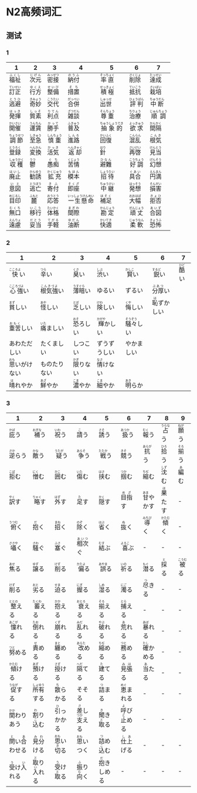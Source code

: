 # N2高频词汇

## 测试
### 1
| 1 | 2 | 3 | 4 | 5 | 6 | 7 |
|---|---|---|---|---|---|---|
| <ruby>福祉<rt>ふくし</rt></ruby> | <ruby>次元<rt>じげん</rt></ruby> | <ruby>密接<rt>みっせつ</rt></ruby> | <ruby>納付<rt>のうふ</rt></ruby> | <ruby>率直<rt>そっちょく</rt></ruby> | <ruby>削除<rt>さくじょ</rt></ruby> | <ruby>達成<rt>たっせい</rt></ruby> |
| <ruby>訂正<rt>ていせい</rt></ruby> | <ruby>行方<rt>ゆくえ</rt></ruby> | <ruby>整備<rt>せいび</rt></ruby> | <ruby>措置<rt>そち</rt></ruby> | <ruby>積極<rt>せっきょく</rt></ruby> | <ruby>抵抗<rt>ていこう</rt></ruby> | <ruby>栽培<rt>さいばい</rt></ruby> |
| <ruby>逃避<rt>とうひ</rt></ruby> | <ruby>奇妙<rt>きみょう</rt></ruby> | <ruby>交代<rt>こうたい</rt></ruby> | <ruby>合併<rt>がっぺい</rt></ruby> | <ruby>出世<rt>しゅっせ</rt></ruby> | <ruby>評判<rt>ひょうばん</rt></ruby> | <ruby>中断<rt>ちゅうだん</rt></ruby> |
| <ruby>発揮<rt>はっき</rt></ruby> | <ruby>質素<rt>しっそ</rt></ruby> | <ruby>利点<rt>りてん</rt></ruby> | <ruby>雑談<rt>ざつだん</rt></ruby> | <ruby>尊重<rt>そんちょう</rt></ruby> | <ruby>治療<rt>ちりょう</rt></ruby> | <ruby>順調<rt>じゅんちょう</rt></ruby> |
| <ruby>開催<rt>かいさい</rt></ruby> | <ruby>運賃<rt>うんちん</rt></ruby> | <ruby>勝手<rt>かって</rt></ruby> | <ruby>普及<rt>ふきゅう</rt></ruby> | <ruby>抽象的<rt>ちゅうしょうてき</rt></ruby> | <ruby>欲求<rt>よっきゅう</rt></ruby> | <ruby>間隔<rt>かんかく</rt></ruby> |
| <ruby>調節<rt>ちょうせつ</rt></ruby> | <ruby>至急<rt>しきゅう</rt></ruby> | <ruby>慎重<rt>しんちょう</rt></ruby> | <ruby>進路<rt>しんろ</rt></ruby> | <ruby>回復<rt>かいふく</rt></ruby> | <ruby>混乱<rt>こんらん</rt></ruby> | <ruby>根気<rt>こんき</rt></ruby> |
| <ruby>登録<rt>とうろく</rt></ruby> | <ruby>変換<rt>へんかん</rt></ruby> | <ruby>活気<rt>かっき</rt></ruby> | <ruby>返却<rt>へんきゃく</rt></ruby> | <ruby>針<rt>はり</rt></ruby> | <ruby>再啓<rt>さいけい</rt></ruby> | <ruby>見当<rt>けんとう</rt></ruby> |
| <ruby>収穫<rt>しゅうかく</rt></ruby> | <ruby>鬱<rt>うつ</rt></ruby> | <ruby>愚痴<rt>ぐち</rt></ruby> | <ruby>苦情<rt>くじょう</rt></ruby> | <ruby>避難<rt>ひなん</rt></ruby> | <ruby>好調<rt>こうちょう</rt></ruby> | <ruby>幻想<rt>げんそう</rt></ruby> |
| <ruby>廃止<rt>はいし</rt></ruby> | <ruby>勧誘<rt>かんゆう</rt></ruby> | <ruby>拡充<rt>かくじゅう</rt></ruby> | <ruby>模本<rt>もほん</rt></ruby> | <ruby>招待<rt>しょうたい</rt></ruby> | <ruby>具合<rt>ぐあい</rt></ruby> | <ruby>円満<rt>えんまん</rt></ruby> |
| <ruby>意図<rt>いと</rt></ruby> | <ruby>逃亡<rt>とうぼう</rt></ruby> | <ruby>寄付<rt>きふ</rt></ruby> | <ruby>即座<rt>そくざ</rt></ruby> | <ruby>中継<rt>ちゅうけい</rt></ruby> | <ruby>発想<rt>はっそう</rt></ruby> | <ruby>損害<rt>そんがい</rt></ruby> |
| <ruby>目印<rt>めじるし</rt></ruby> | <ruby>麓<rt>ふもと</rt></ruby> | <ruby>応答<rt>おうとう</rt></ruby> | <ruby>一生懸命<rt>いっしょうけんめい</rt></ruby> | <ruby>補足<rt>ほそく</rt></ruby> | <ruby>大幅<rt>おおはば</rt></ruby> | <ruby>拒否<rt>きょひ</rt></ruby> |
| <ruby>無口<rt>むくち</rt></ruby> | <ruby>移行<rt>いこう</rt></ruby> | <ruby>体格<rt>たいかく</rt></ruby> | <ruby>間際<rt>まぎわ</rt></ruby> | <ruby>勘定<rt>かんじょう</rt></ruby> | <ruby>頑丈<rt>がんじょう</rt></ruby> | <ruby>合図<rt>あいず</rt></ruby> |
| <ruby>遠慮<rt>えんりょ</rt></ruby> | <ruby>妥当<rt>だとう</rt></ruby> | <ruby>手軽<rt>てがる</rt></ruby> | <ruby>油断<rt>ゆだん</rt></ruby> | <ruby>快適<rt>かいてき</rt></ruby> | <ruby>柔軟<rt>じゅうなん</rt></ruby> | <ruby>恐怖<rt>きょうふ</rt></ruby> |

### 2

| 1 | 2 | 3 | 4 | 5 | 6 | 7 |
|---|---|---|---|---|---|---|
| <ruby>快<rt>こころよ</rt></ruby>い | <ruby>辛<rt>つら</rt></ruby>い | <ruby>臭<rt>くさ</rt></ruby>い | <ruby>渋<rt>しぶ</rt></ruby>い | <ruby>賢<rt>かしこ</rt></ruby>い | <ruby>鋭<rt>するど</rt></ruby>い | <ruby>酷<rt>ひど</rt></ruby>い |
| <ruby>心強<rt>こころづよ</rt></ruby>い | <ruby>根気強<rt>こんきづよ</rt></ruby>い | <ruby>薄暗<rt>うすぐら</rt></ruby>い | ゆるい | ずるい | <ruby>分厚<rt>ぶあつ</rt></ruby>い |
| <ruby>貧<rt>まず</rt></ruby>しい | <ruby>怪<rt>あや</rt></ruby>しい | <ruby>乏<rt>とぼ</rt></ruby>しい | <ruby>険<rt>けわ</rt></ruby>しい | <ruby>悔<rt>くや</rt></ruby>しい | <ruby>恥<rt>は</rt></ruby>ずかしい |
| <ruby>重苦<rt>おもく</rt></ruby>しい | <ruby>痛<rt>いた</rt></ruby>ましい | <ruby>恐<rt>おそ</rt></ruby>ろしい | <ruby>輝<rt>かがや</rt></ruby>かしい | <ruby>騒々<rt>そうぞう</rt></ruby>しい |
| あわただしい | たくましい | しつこい | ずうずうしい | やかましい |
| <ruby>思<rt>おも</rt></ruby>いがけない | ものたりない | <ruby>限<rt>かぎ</rt></ruby>りない | <ruby>情<rt>なさ</rt></ruby>けない |
| <ruby>晴<rt>は</rt></ruby>れやか | <ruby>鮮<rt>あざ</rt></ruby>やか | <ruby>濃<rt>こま</rt></ruby>やか | <ruby>細<rt>こま</rt></ruby>やか | <ruby>明<rt>あき</rt></ruby>らか |

### 3
| 1 | 2 | 3 | 4 | 5 | 6 | 7 | 8 | 9 |
|---|---|---|---|---|---|---|---|---|
| <ruby>庇<rt>かば</rt></ruby>う | <ruby>補<rt>おぎな</rt></ruby>う | <ruby>祝<rt>いわ</rt></ruby>う | <ruby>請<rt>こ</rt></ruby>う | <ruby>誘<rt>さそ</rt></ruby>う | <ruby>扱<rt>あつか</rt></ruby>う | <ruby>報<rt>むく</rt></ruby>う | <ruby>占<rt>うらな</rt></ruby>う | <ruby>願<rt>ねが</rt></ruby>う |
| <ruby>逆<rt>さか</rt></ruby>らう | <ruby>敵<rt>かな</rt></ruby>う | <ruby>疑<rt>うたが</rt></ruby>う | <ruby>争<rt>あらそ</rt></ruby>う | <ruby>戦<rt>たたか</rt></ruby>う | <ruby>競<rt>きそ</rt></ruby>う | <ruby>抗<rt>あらが</rt></ruby>う | <ruby>拾<rt>ひろ</rt></ruby>う | <ruby>揃<rt>そろ</rt></ruby>う |
| <ruby>拒<rt>こば</rt></ruby>む | <ruby>憎<rt>にく</rt></ruby>む | <ruby>囲<rt>かこ</rt></ruby>む | <ruby>傷<rt>いた</rt></ruby>む | <ruby>挟<rt>はさ</rt></ruby>む | <ruby>掴<rt>つか</rt></ruby>む | <ruby>縮<rt>ちぢ</rt></ruby>む | <ruby>沈<rt>しず</rt></ruby>む | <ruby>編<rt>あ</rt></ruby>む |
| <ruby>訳<rt>やく</rt></ruby>す | <ruby>略<rt>りゃく</rt></ruby>す | <ruby>外<rt>はず</rt></ruby>す | <ruby>足<rt>た</rt></ruby>す | <ruby>隠<rt>かく</rt></ruby>す | <ruby>目指<rt>めざ</rt></ruby>す | <ruby>甘<rt>あま</rt></ruby>やかす | <ruby>果<rt>は</rt></ruby>たす | - |
| <ruby>俯<rt>うつむ</rt></ruby>く | <ruby>抱<rt>だ</rt></ruby>く | <ruby>招<rt>まね</rt></ruby>く | <ruby>除<rt>のぞ</rt></ruby>く | <ruby>省<rt>はぶ</rt></ruby>く | <ruby>抜<rt>ぬ</rt></ruby>く | <ruby>導<rt>みちび</rt></ruby>く | <ruby>傾<rt>かたむ</rt></ruby>く | - |
| <ruby>囁<rt>ささや</rt></ruby>く | <ruby>騒<rt>さわ</rt></ruby>ぐ | <ruby>塞<rt>ふさ</rt></ruby>ぐ | <ruby>相次<rt>あいつ</rt></ruby>ぐ | <ruby>結<rt>むす</rt></ruby>ぶ | <ruby>喜<rt>よろこ</rt></ruby>ぶ | - | - | - |
| <ruby>焦<rt>あせ</rt></ruby>る | <ruby>譲<rt>ゆず</rt></ruby>る | <ruby>削<rt>けず</rt></ruby>る | <ruby>偏<rt>かたよ</rt></ruby>る | <ruby>誤<rt>あやま</rt></ruby>る | <ruby>祈<rt>いの</rt></ruby>る | <ruby>潜<rt>もぐ</rt></ruby>る | <ruby>採<rt>と</rt></ruby>る | <ruby>被<rt>こうむ</rt></ruby>る |
| <ruby>削<rt>けず</rt></ruby>る | <ruby>劣<rt>おと</rt></ruby>る | <ruby>迫<rt>せま</rt></ruby>る | <ruby>握<rt>にぎ</rt></ruby>る | <ruby>湿<rt>しめ</rt></ruby>る | <ruby>濁<rt>にご</rt></ruby>る | <ruby>尽<rt>つ</rt></ruby>きる | - | - |
| <ruby>整<rt>ととの</rt></ruby>える | <ruby>蓄<rt>たくわ</rt></ruby>える | <ruby>抱<rt>かか</rt></ruby>える | <ruby>衰<rt>おとろ</rt></ruby>える | <ruby>揃<rt>そろ</rt></ruby>える | <ruby>捕<rt>とら</rt></ruby>える | - | - | - |
| <ruby>憧<rt>あこが</rt></ruby>れる | <ruby>倒<rt>たお</rt></ruby>れる | <ruby>崩<rt>くず</rt></ruby>れる | <ruby>乱<rt>みだ</rt></ruby>れる | <ruby>破<rt>やぶ</rt></ruby>れる | <ruby>荒<rt>あ</rt></ruby>れる | <ruby>暴<rt>あば</rt></ruby>れる | - | - |
| <ruby>努<rt>つと</rt></ruby>める | <ruby>責<rt>せ</rt></ruby>める | <ruby>纏<rt>まと</rt></ruby>める | <ruby>改<rt>あらた</rt></ruby>める | <ruby>縮<rt>ちぢ</rt></ruby>める | <ruby>務<rt>つと</rt></ruby>める | <ruby>確<rt>たし</rt></ruby>かめる | - | - |
| <ruby>傾<rt>かたむ</rt></ruby>ける | <ruby>預<rt>あず</rt></ruby>ける | <ruby>授<rt>さず</rt></ruby>ける | <ruby>隔<rt>へだ</rt></ruby>てる | <ruby>建<rt>た</rt></ruby>てる | <ruby>見張<rt>みは</rt></ruby>る | <ruby>当<rt>あ</rt></ruby>たる | - | - |
| <ruby>促<rt>うなが</rt></ruby>する | <ruby>所有<rt>しょゆう</rt></ruby>する | <ruby>散<rt>ち</rt></ruby>らかる | そそる | <ruby>詰<rt>つ</rt></ruby>まる | <ruby>恵<rt>めぐ</rt></ruby>まれる | - | - | - |
| <ruby>関<rt>かか</rt></ruby>わりあう | <ruby>割<rt>わ</rt></ruby>り<ruby>込<rt>こ</rt></ruby>む | <ruby>引<rt>ひ</rt></ruby>っかかる | <ruby>差<rt>さ</rt></ruby>し<ruby>支<rt>つか</rt></ruby>える | <ruby>聞<rt>き</rt></ruby>き<ruby>取<rt>と</rt></ruby>る | <ruby>呼<rt>よ</rt></ruby>び<ruby>止<rt>と</rt></ruby>める | - | - | - |
| <ruby>問<rt>と</rt></ruby>い<ruby>合<rt>あ</rt></ruby>わせる | <ruby>見分<rt>みわ</rt></ruby>ける | <ruby>思<rt>おも</rt></ruby>い<ruby>切<rt>き</rt></ruby>る | <ruby>思<rt>おも</rt></ruby>いつく | <ruby>詰<rt>つ</rt></ruby>め<ruby>込<rt>こ</rt></ruby>む | <ruby>仕上<rt>しあ</rt></ruby>げる | - | - | - |
| <ruby>受<rt>う</rt></ruby>け<ruby>入<rt>い</rt></ruby>れる | <ruby>取<rt>と</rt></ruby>り<ruby>入<rt>い</rt></ruby>れる | <ruby>受<rt>う</rt></ruby>け<ruby>取<rt>と</rt></ruby>る | <ruby>振<rt>ふ</rt></ruby>り<ruby>向<rt>む</rt></ruby>く | <ruby>抱<rt>だ</rt></ruby>きしめる | - | - | - | - |
